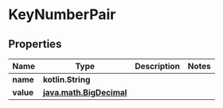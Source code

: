 
# KeyNumberPair

## Properties
Name | Type | Description | Notes
------------ | ------------- | ------------- | -------------
**name** | **kotlin.String** |  | 
**value** | [**java.math.BigDecimal**](java.math.BigDecimal.md) |  | 



